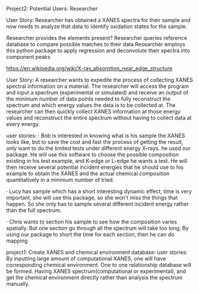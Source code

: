 Project2:
Potential Users:
Researcher

User Story:  Researcher has obtained a XANES spectra for their sample and now needs to analyze that data to identify oxidation states for the sample.

Researcher provides the elements present?
Researcher queries reference database to compare possible matches to their data
Researcher employs this python package to apply regression and deconvolute their spectra into component peaks


https://en.wikipedia.org/wiki/X-ray_absorption_near_edge_structure


User Story: A researcher wants to expedite the process of collecting XANES spectral information on a material. The researcher will access the program and input a spectrum (experimental or simulated) and receive an output of the minimum number of data points needed to fully reconstruct the spectrum and which energy values the data is to be collected at. The researcher can then quickly collect XANES information at those energy values and reconstruct the entire spectrum without having to collect data at every energy. 


 user stories:
·  Bob is interested in knowing what is his sample the XANES looks like, but to save the cost and fast the process of getting the result, only want to do the limited tests under different energy X-rays. he used our package. He will use this software to choose the possible composition existing in his test example, and K-edge or L-edge he wants a test. He will then receive several potential incident energies that he should use to his example to obtain the XANES and the actual chemical composition quantitatively in a minimum number of tried.
 
·  Lucy has sample which has a short interesting dynamic effect, time is very important, she will use this package, so she won’t miss the things that happen. So she only has to sample several different incident energy rather than the full spectrum.
 
·  Chris wants to section his sample to see how the composition varies spatially. But one section go through all the spectrum will take too long, By using our package to short the time for each section, then he can do mapping
 
project1:
Create XANES and chemical environment  database: 
user stories:
By inputting large amount of computational XANES, one will have corresponding chemical environment. One to one relationship database will be formed.
Having XANES spectrum(computational or experimental), and get the chemical environment directly rather than analysis the spectrum manually. 
